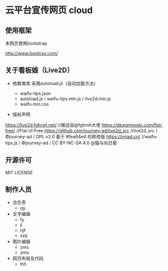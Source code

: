 # 云平台宣传网页  cloud

## 使用框架

本网页使用bootstrap

http://www.bootcss.com/

## 关于看板娘（Live2D）

- 依赖类库
    采用autoload.js（自动加载方法）
    - waifu-tips.json  
    - autoload.js / waifu-tips.min.js / live2d.min.js
    - waifu.min.css


- 版权声明

https://live2d.fghrsh.net/               //搬运自@fghrsh大佬
https://designmodo.com/flat-free/        //Flat UI Free
https://github.com/journey-ad/live2d_src //live2d_src / ©journey-ad / GPL v2.0 基于 #fea64e4 的修改版
https://imjad.cn/                        //waifu-tips.js / ©journey-ad / CC BY-NC-SA 4.0 @猫与向日葵

## 开源许可 

MIT LICENSE


## 制作人员

- 总负责
    - qy
- 文字编辑
    - fy
    - jl
    - njf
    - szp
- 图片编辑
    - zms
    - zms
- 网页布局及代码
    - lhh



